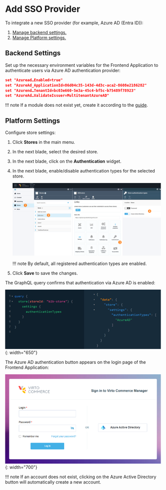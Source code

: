 # Add SSO Provider

To integrate a new SSO provider (for example, Azure AD (Entra ID)):

1. [Manage backend settings.](azure-ad.md#backend-settings)
1. [Manage Platform settings.](azure-ad.md#platform-settings)


## Backend Settings

Set up the necessary environment variables for the Frontend Application to authenticate users via Azure AD authentication provider:

```json title="environment.yml"
set "Azuread…Enabled=true"
set "AzureAd_ApplicationId=86d04c35-143d-4d3c-aca2-8608e2186282"
set "Azurend…TenantId=bc03e660-5e3a-45c4-bf5c-b75489f78923"
set "AzureAd…ValidateIssuer=MultitenantAzureAD"
```

!!! note
    If a module does not exist yet, create it according to the [guide](../../../../platform/developer-guide/Tutorials-and-How-tos/Tutorials/creating-custom-module).


## Platform Settings

Configure store settings:

1. Click **Stores** in the main menu.
1. In the next blade, select the desired store.
1. In the next blade, click on the **Authentication** widget.
1. In the next blade, enable/disable authentication types for the selected store.

    ![Configure authentication types](media/authentication-types.png)

    !!! note
        By default, all registered authentication types are enabled.

1. Click **Save** to save the changes.

The GraphQL query confirms that authentication via Azure AD is enabled:

![Query](media/graphql-authentication-types.png){: width="650"}

The Azure AD authentication button appears on the login page of the Frontend Application:

![Azure AD button](media/azure-ad-button.png){: width="700"}

!!! note
    If an account does not exist, clicking on the Azure Active Directory button will automatically create a new account.